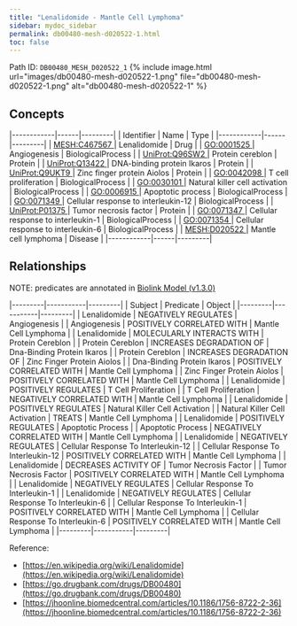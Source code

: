 ```yaml
---
title: "Lenalidomide - Mantle Cell Lymphoma"
sidebar: mydoc_sidebar
permalink: db00480-mesh-d020522-1.html
toc: false 
---
```



Path ID: `DB00480_MESH_D020522_1`
{% include image.html url="images/db00480-mesh-d020522-1.png" file="db00480-mesh-d020522-1.png" alt="db00480-mesh-d020522-1" %}

## Concepts

|------------|------|---------|
| Identifier | Name | Type    |
|------------|------|---------|
| <a href="https://identifiers.org/MESH:C467567">MESH:C467567 </a> | Lenalidomide | Drug |
| <a href="https://identifiers.org/GO:0001525">GO:0001525 </a> | Angiogenesis | BiologicalProcess |
| <a href="https://identifiers.org/UniProt:Q96SW2">UniProt:Q96SW2 </a> | Protein cereblon | Protein |
| <a href="https://identifiers.org/UniProt:Q13422">UniProt:Q13422 </a> | DNA-binding protein Ikaros | Protein |
| <a href="https://identifiers.org/UniProt:Q9UKT9">UniProt:Q9UKT9 </a> | Zinc finger protein Aiolos | Protein |
| <a href="https://identifiers.org/GO:0042098">GO:0042098 </a> | T cell proliferation | BiologicalProcess |
| <a href="https://identifiers.org/GO:0030101">GO:0030101 </a> | Natural killer cell activation | BiologicalProcess |
| <a href="https://identifiers.org/GO:0006915">GO:0006915 </a> | Apoptotic process | BiologicalProcess |
| <a href="https://identifiers.org/GO:0071349">GO:0071349 </a> | Cellular response to interleukin-12 | BiologicalProcess |
| <a href="https://identifiers.org/UniProt:P01375">UniProt:P01375 </a> | Tumor necrosis factor | Protein |
| <a href="https://identifiers.org/GO:0071347">GO:0071347 </a> | Cellular response to interleukin-1 | BiologicalProcess |
| <a href="https://identifiers.org/GO:0071354">GO:0071354 </a> | Cellular response to interleukin-6 | BiologicalProcess |
| <a href="https://identifiers.org/MESH:D020522">MESH:D020522 </a> | Mantle cell lymphoma | Disease |
|------------|------|---------|

## Relationships


NOTE: predicates are annotated in <a href="https://github.com/biolink/biolink-model/releases/tag/v1.3.0">Biolink Model (v1.3.0)</a>

|---------|-----------|---------|
| Subject | Predicate | Object  |
|---------|-----------|---------|
| Lenalidomide | NEGATIVELY REGULATES | Angiogenesis |
| Angiogenesis | POSITIVELY CORRELATED WITH | Mantle Cell Lymphoma |
| Lenalidomide | MOLECULARLY INTERACTS WITH | Protein Cereblon |
| Protein Cereblon | INCREASES DEGRADATION OF | Dna-Binding Protein Ikaros |
| Protein Cereblon | INCREASES DEGRADATION OF | Zinc Finger Protein Aiolos |
| Dna-Binding Protein Ikaros | POSITIVELY CORRELATED WITH | Mantle Cell Lymphoma |
| Zinc Finger Protein Aiolos | POSITIVELY CORRELATED WITH | Mantle Cell Lymphoma |
| Lenalidomide | POSITIVELY REGULATES | T Cell Proliferation |
| T Cell Proliferation | NEGATIVELY CORRELATED WITH | Mantle Cell Lymphoma |
| Lenalidomide | POSITIVELY REGULATES | Natural Killer Cell Activation |
| Natural Killer Cell Activation | TREATS | Mantle Cell Lymphoma |
| Lenalidomide | POSITIVELY REGULATES | Apoptotic Process |
| Apoptotic Process | NEGATIVELY CORRELATED WITH | Mantle Cell Lymphoma |
| Lenalidomide | NEGATIVELY REGULATES | Cellular Response To Interleukin-12 |
| Cellular Response To Interleukin-12 | POSITIVELY CORRELATED WITH | Mantle Cell Lymphoma |
| Lenalidomide | DECREASES ACTIVITY OF | Tumor Necrosis Factor |
| Tumor Necrosis Factor | POSITIVELY CORRELATED WITH | Mantle Cell Lymphoma |
| Lenalidomide | NEGATIVELY REGULATES | Cellular Response To Interleukin-1 |
| Lenalidomide | NEGATIVELY REGULATES | Cellular Response To Interleukin-6 |
| Cellular Response To Interleukin-1 | POSITIVELY CORRELATED WITH | Mantle Cell Lymphoma |
| Cellular Response To Interleukin-6 | POSITIVELY CORRELATED WITH | Mantle Cell Lymphoma |
|---------|-----------|---------|

Reference: 
  - [https://en.wikipedia.org/wiki/Lenalidomide](https://en.wikipedia.org/wiki/Lenalidomide)
  - [https://go.drugbank.com/drugs/DB00480](https://go.drugbank.com/drugs/DB00480)
  - [https://jhoonline.biomedcentral.com/articles/10.1186/1756-8722-2-36](https://jhoonline.biomedcentral.com/articles/10.1186/1756-8722-2-36)
